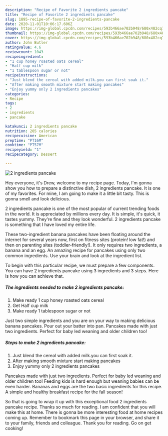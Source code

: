 ```yaml
---
description: "Recipe of Favorite 2 ingredients pancake"
title: "Recipe of Favorite 2 ingredients pancake"
slug: 1895-recipe-of-favorite-2-ingredients-pancake
date: 2020-11-01T10:06:17.606Z
image: https://img-global.cpcdn.com/recipes/593b466ae702b948/680x482cq70/2-ingredients-pancake-recipe-main-photo.jpg
thumbnail: https://img-global.cpcdn.com/recipes/593b466ae702b948/680x482cq70/2-ingredients-pancake-recipe-main-photo.jpg
cover: https://img-global.cpcdn.com/recipes/593b466ae702b948/680x482cq70/2-ingredients-pancake-recipe-main-photo.jpg
author: John Butler
ratingvalue: 4.6
reviewcount: 1043
recipeingredient:
- "1 cup honey roasted oats cereal"
- "Half cup milk"
- "1 tablespoon sugar or not"
recipeinstructions:
- "Just blend the cereal with added milk.you can first soak it."
- "After making smooth mixture start making pancakes"
- "Enjoy yummy only 2 ingredients pancakes"
categories:
- Recipe
tags:
- 2
- ingredients
- pancake

katakunci: 2 ingredients pancake 
nutrition: 205 calories
recipecuisine: American
preptime: "PT16M"
cooktime: "PT57M"
recipeyield: "1"
recipecategory: Dessert

---
```



![2 ingredients pancake](https://img-global.cpcdn.com/recipes/593b466ae702b948/680x482cq70/2-ingredients-pancake-recipe-main-photo.jpg)

Hey everyone, it's Drew, welcome to my recipe page. Today, I'm gonna show you how to prepare a distinctive dish, 2 ingredients pancake. It is one of my favorites. For mine, I am going to make it a little bit tasty. This is gonna smell and look delicious.

2 ingredients pancake is one of the most popular of current trending foods in the world. It is appreciated by millions every day. It is simple, it's quick, it tastes yummy. They're fine and they look wonderful. 2 ingredients pancake is something that I have loved my entire life.

These two-ingredient banana pancakes have been floating around the internet for several years now, first on fitness sites (protein! low fat!) and then on parenting sites (toddler-friendly!). It only requires two ingredients, a banana and an egg. An amazing recipe for pancakes using only two common ingredients. Use your brain and look at the ingredient list.


To begin with this particular recipe, we must prepare a few components. You can have 2 ingredients pancake using 3 ingredients and 3 steps. Here is how you can achieve that.

<!--inarticleads1-->

##### The ingredients needed to make 2 ingredients pancake:

1. Make ready 1 cup honey roasted oats cereal
1. Get Half cup milk
1. Make ready 1 tablespoon sugar or not


Just two simple ingredients and you are on your way to making delicious banana pancakes. Pour out your batter into pan. Pancakes made with just two ingredients. Perfect for baby led weaning and older children too! 

<!--inarticleads2-->

##### Steps to make 2 ingredients pancake:

1. Just blend the cereal with added milk.you can first soak it.
1. After making smooth mixture start making pancakes
1. Enjoy yummy only 2 ingredients pancakes


Pancakes made with just two ingredients. Perfect for baby led weaning and older children too! Feeding kids is hard enough but weaning babies can be even harder. Bananas and eggs are the two basic ingredients for this recipe. A simple and healthy breakfast recipe for the fall season! 

So that is going to wrap it up with this exceptional food 2 ingredients pancake recipe. Thanks so much for reading. I am confident that you will make this at home. There is gonna be more interesting food at home recipes coming up. Remember to bookmark this page in your browser, and share it to your family, friends and colleague. Thank you for reading. Go on get cooking!

